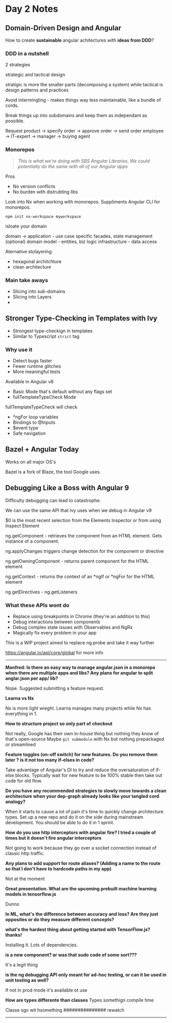 # Day 2 Notes

## Domain-Driven Design and Angular

How to create **sustainable** angular achitectures with **ideas from DDD**?

### DDD in a nutshell

2 strategies

strategic and tactical design

stratigic is more the smaller parts (decomposing a system) while tactical is design patterns and practices

Avoid intermingling - makes things way less maintainable, like a bundle of cords.

Break things up into subdomains and keep them as independant as possible.

Request product -> specify order -> approve order -> send order
employee        -> IT-expert     -> manager       -> buying agent

### Monorepos

>*This is what we're doing with SBS Angular Libraries. We could potentially do the same with all of our Angular apps*

Pros

- No version conflicts
- No burden with distrubting libs

Look into Nx when working with monorepos. Suppliments Angular CLI for monorepos.

`npm init nx-workspace myworkspace`

isloate your domain

domain -> application - use case specific facades, state management (optional)
          domain model - entities, biz logic
          infrastructure - data access

Aternative stolayering:

- hexagonal architchture
- clean architecture

### Main take aways

- Slicing into sub-domains
- Slicing into Layers
- 

## Stronger Type-Checking in Templates with Ivy

- Strongest type-checkign in templates
- Similar to Typescript `strict` tag

### Why use it

- Detect bugs faster
- Fewer runtime glitches
- More meaningful tests

Available in Angular v8

- Basic Mode that's default without any flags set
- fullTemplateTypeCheck Mode

fullTemplateTypeCheck will check

- *ngFor loop variables
- Bindings to @Inputs
- $event type
- Safe navigation

## Bazel + Angular Today

Works on all major OS's

Bazel is a fork of Blaze, the tool Google uses.

## Debugging Like a Boss with Angular 9

Difficulty debugging can lead to catastrophe.

We can use the same API that Ivy uses when we debug in Angular v9

$0 is the most recent selection from the Elements Inspector or from using Inspect Element

ng.getComponent - retrieves the component from an HTML element. Gets instance of a component.

ng.applyChanges triggers change detection for the component or directive

ng.getOwningComponent - returns parent component for the HTML element

ng.getContext - returns the context of an *ngIf or *ngFor for the HTML element

ng.getDirectives - 
ng.getListeners

### What these APIs wont do

- Replace using breakpoints in Chrome (they're an addition to this)
- Debug interactions between components
- Debug complex state issues with Observables and NgRx
- Magically fix every problem in your app

This is a WIP project aimed to replace ng.probe and take it way further

https://angular.io/api/core/global for more info

---

**Manfred: Is there an easy way to manage angular.json in a monorepo when there are multiple apps and libs? Any plans for angular to split anglar.json per app/ lib?**

Nope. Suggested submitting a feature request.

**Learna vs Nx**

Nx is more light wieght. Learna manages many projects while Nx has everything in 1.

**How to structure project so only part of checkout**

Not really, Google has their own in-house thing but nothing they know of that's open-source
Maybe `git submodule` with Nx but nothing prepackaged or streamlined

**Feature toggles (on-off switch) for new features. Do you remove them later ? is it not too many if-elses in code?**

Take advantage of Angular's DI to try and reduce the oversaturation of if-else blocks. Typically wait for new feature to be 100% stable then take out code for old flow.

**Do you have any recommended strategies to slowly move towards a clean architecture when your dep-graph already looks like your tangled cord analogy?**

When it starts to cause a lot of pain it's time to quickly change architecture types. Set up a new repo and do it on the side during mainstream development. You should be able to do it in 1 sprint.



**How do you use http interceptors with angular fire? I tried a couple of times but it doesn't fire angular interceptors**

Not going to work because they go over a socket connection instead of classic http traffic.

**Any plans to add support for route aliases? (Adding a name to the route so that I don't have to hardcode paths in my app)**

Not at the moment

**Great presentation. What are the upcoming prebuilt machine learning models in tensorflow.js**

Dunno

**In ML, what's the difference between accuracy and loss? Are they just opposites or do they measure different concepts?**

**what's the hardest thing about getting started with TensorFlow.js? thanks!**

Installing it. Lots of dependencies.

**is <ngrx-router> a new component? or was that sudo code of some sort???**

It's a legit thing

**is the ng debugging API only meant for ad-hoc testing, or can it be used in unit testing as well?**

If not in prod mode it's available ot use

**How are types differente than classes**
Types somethign compile time

Classe sgo wit hsomething ############### rewatch

---







